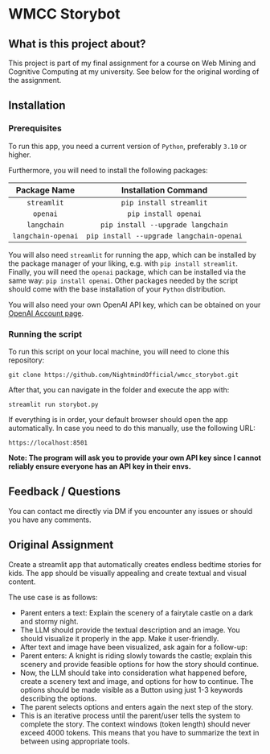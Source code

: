 # WMCC Storybot

## What is this project about?

This project is part of my final assignment for a course on Web Mining and Cognitive Computing at my university. See below for the original wording of the assignment. 

## Installation

### Prerequisites

To run this app, you need a current version of `Python`, preferably `3.10` or higher.

Furthermore, you will need to install the following packages:

| Package Name | Installation Command |
|:------------:|:--------------------:|
|`streamlit` |`pip install streamlit`|
|`openai`|`pip install openai`|
|`langchain`|`pip install --upgrade langchain`|
|`langchain-openai`|`pip install --upgrade langchain-openai`|

You will also need `streamlit` for running the app, which can be installed by the package manager of your liking, e.g. with `pip install streamlit`.
Finally, you will need the `openai` package, which can be installed via the same way: `pip install openai`.
Other packages needed by the script should come with the base installation of your `Python` distribution.

You will also need your own OpenAI API key, which can be obtained on your [OpenAI Account page](https://platform.openai.com/docs/quickstart/account-setup).

### Running the script

To run this script on your local machine, you will need to clone this repository:
```
git clone https://github.com/NightmindOfficial/wmcc_storybot.git
```

After that, you can navigate in the folder and execute the app with:
```
streamlit run storybot.py
```

If everything is in order, your default browser should open the app automatically. In case you need to do this manually, use the following URL:
```
https://localhost:8501
```

**Note: The program will ask you to provide your own API key since I cannot reliably ensure everyone has an API key in their envs.**

## Feedback / Questions

You can contact me directly via DM if you encounter any issues or should you have any comments.

## Original Assignment

Create a streamlit app that automatically creates endless bedtime stories for kids. The app should be visually appealing and create textual and visual content.

The use case is as follows:

- Parent enters a text: Explain the scenery of a fairytale castle on a dark and stormy night.
- The LLM should provide the textual description and an image. You should visualize it properly in the app. Make it user-friendly.
- After text and image have been visualized, ask again for a follow-up:
- Parent enters: A knight is riding slowly towards the castle; explain this scenery and provide feasible options for how the story should continue.
- Now, the LLM should take into consideration what happened before, create a scenery text and image, and options for how to continue. The options should be made visible as a Button using just 1-3 keywords describing the options.
- The parent selects options and enters again the next step of the story.
- This is an iterative process until the parent/user tells the system to complete the story. The context windows (token length) should never exceed 4000 tokens. This means that you have to summarize the text in between using appropriate tools.
